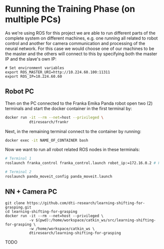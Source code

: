 # Running the Training Phase (on multiple PCs)

As we're using ROS for this project we are able to run different parts of the complete system on different machines, e.g. one running all related to robot control and another for camera communication and processing of the neural network. For this case we would choose one of our machines to be the master and the others will connect to this by specifying both the master IP and the slave's own IP: 

```
# Set environment variables
export ROS_MASTER_URI=http://10.224.60.100:11311
export ROS_IP=10.224.60.60
```

## Robot PC

Then on the PC connected to the Franka Emika Panda robot open two (2) terminals and start the docker container in the first terminal by:

```bash
docker run -it --rm --net=host --privileged \
           dtiresearch/frankr
```

Next, in the remaining terminal connect to the container by running:

```bash
docker exec -it NAME_OF_CONTAINER bash
```

Now we want to run all robot related ROS nodes in these terminals:

```bash
# Terminal 1
roslaunch franka_control franka_control.launch robot_ip:=172.16.0.2 # FCI_IP

# Terminal 2
roslaunch panda_moveit_config panda_moveit.launch
```

## NN + Camera PC

```
git clone https://github.com/dti-research/learning-shifting-for-grasping.git
cd learning-shifting-for-grasping
docker run -it --rm --net=host --privileged \
           -v $(pwd):/home/workspace/catkin_ws/src/learning-shifting-for-grasping \
           -w /home/workspace/catkin_ws \
           dtiresearch/learning-shifting-for-grasping
```

TODO
